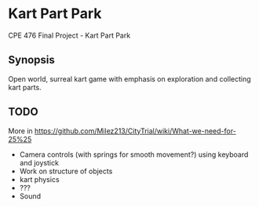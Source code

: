 Kart Part Park
==============

CPE 476 Final Project - Kart Part Park

Synopsis
--------

Open world, surreal kart game with emphasis on exploration and collecting kart parts.


TODO
----

More in https://github.com/Milez213/CityTrial/wiki/What-we-need-for-25%25

* Camera controls (with springs for smooth movement?) using keyboard and joystick
* Work on structure of objects
* kart physics
* ???
* Sound

